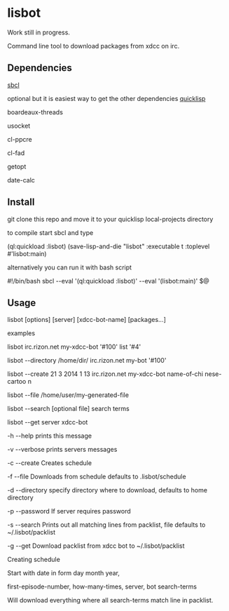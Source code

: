 lisbot
======
Work still in progress.

Command line tool to download packages from xdcc on irc.


<h2>Dependencies</h2>


<a href="www.sbcl.org">sbcl</a>

optional but it is easiest way to get the other dependencies <a href="http://www.quicklisp.org">quicklisp</a>

boardeaux-threads

usocket

cl-ppcre

cl-fad

getopt

date-calc



<h2>Install</h2>


git clone this repo and move it to your quicklisp local-projects directory

to compile start sbcl and type

(ql:quickload :lisbot) (save-lisp-and-die "lisbot" :executable t :toplevel #'lisbot:main)


alternatively you can run it with bash script

\#!/bin/bash
sbcl --eval '(ql:quickload :lisbot)' --eval '(lisbot:main)' $@


<h2>Usage</h2>


lisbot [options] [server] [xdcc-bot-name] [packages...]

examples


lisbot irc.rizon.net my-xdcc-bot '#100' list '#4'

lisbot --directory /home/dir/ irc.rizon.net my-bot '#100' 

lisbot --create 21 3 2014 1 13 irc.rizon.net my-xdcc-bot name-of-chi nese-cartoo n

lisbot --file /home/user/my-generated-file

lisbot --search [optional file] search terms

lisbot --get server xdcc-bot


-h --help           prints this message

-v --verbose        prints servers messages

-c --create         Creates schedule 

-f --file           Downloads from schedule defaults to .lisbot/schedule

-d --directory      specify directory where to download, defaults to home directory

-p --password       If server requires password

-s --search         Prints out all matching lines from packlist, file defaults to ~/.lisbot/packlist

-g --get            Download packlist from xdcc bot to ~/.lisbot/packlist



Creating schedule

Start with date in form day month year,

first-episode-number, how-many-times, server, bot search-terms

Will download everything where all search-terms match line in packlist.
